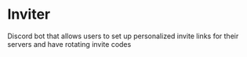 # Inviter

Discord bot that allows users to set up personalized invite links for their servers and have rotating invite codes